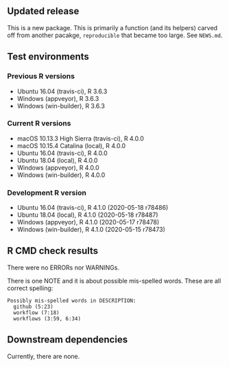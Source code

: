 ## Updated release

This is a new package. This is primarily a function (and its helpers) carved off
from another pacakge, `reproducible` that became too large. See `NEWS.md`.

## Test environments

### Previous R versions
* Ubuntu 16.04              (travis-ci), R 3.6.3
* Windows                    (appveyor), R 3.6.3
* Windows                 (win-builder), R 3.6.3

### Current R versions
* macOS 10.13.3 High Sierra (travis-ci), R 4.0.0
* macOS 10.15.4 Catalina        (local), R 4.0.0
* Ubuntu 16.04              (travis-ci), R 4.0.0
* Ubuntu 18.04                  (local), R 4.0.0
* Windows                    (appveyor), R 4.0.0
* Windows                 (win-builder), R 4.0.0

### Development R version
* Ubuntu 16.04              (travis-ci), R 4.1.0 (2020-05-18 r78486)
* Ubuntu 18.04                  (local), R 4.1.0 (2020-05-18 r78487)
* Windows                    (appveyor), R 4.1.0 (2020-05-17 r78478)
* Windows                 (win-builder), R 4.1.0 (2020-05-15 r78473)

## R CMD check results

There were no ERRORs nor WARNINGs.

There is one NOTE and it is about possible mis-spelled words. These are all correct spelling:
```
Possibly mis-spelled words in DESCRIPTION:
  github (5:23)
  workflow (7:18)
  workflows (3:59, 6:34)
```


## Downstream dependencies

Currently, there are none.
